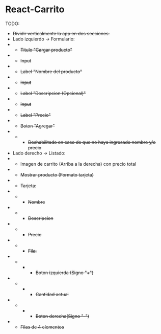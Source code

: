 # React-Carrito

TODO:

- ~~Dividir verticalmente la app en dos secciones.~~
- Lado izquierdo -> Formulario:
- - ~~Titulo "Cargar producto"~~
- - ~~Input~~
- - ~~Label "Nombre del producto"~~
- - ~~Input~~
- - ~~Label "Descripcion (Opcional)"~~
- - ~~Input~~
- - ~~Label "Precio"~~
- - ~~Boton "Agregar"~~
- - - ~~Deshabilitado en caso de que no haya ingresado nombre y/o precio~~
- Lado derecho -> Listado:
- - Imagen de carrito (Arriba a la derecha) con precio total
- - ~~Mostrar producto (Formato tarjeta)~~
- - ~~Tarjeta:~~
- - - ~~Nombre~~
- - - ~~Descripcion~~
- - - ~~Precio~~
- - - ~~Fila:~~
- - - - ~~Boton izquierda (Signo "+")~~
- - - - ~~Cantidad actual~~
- - - - ~~Boton derecha(Signo "-")~~
- - ~~Filas de 4 elementos~~

